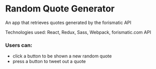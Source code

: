 # Random Quote Generator

An app that retrieves quotes generated by the forismatic API

Technologies used: React, Redux, Sass, Webpack, forismatic.com API

### Users can:
- click a button to be shown a new random quote
- press a button to tweet out a quote
